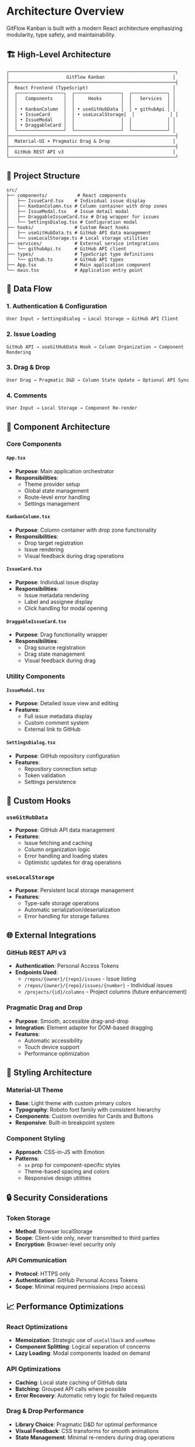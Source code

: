 # Architecture Overview

GitFlow Kanban is built with a modern React architecture emphasizing modularity, type safety, and maintainability.

## 🏗️ High-Level Architecture

```
┌─────────────────────────────────────────────────────────────┐
│                     GitFlow Kanban                         │
├─────────────────────────────────────────────────────────────┤
│  React Frontend (TypeScript)                               │
│  ┌─────────────────┐  ┌─────────────────┐  ┌─────────────┐ │
│  │   Components    │  │     Hooks       │  │   Services  │ │
│  │                 │  │                 │  │             │ │
│  │ • KanbanColumn  │  │ • useGitHubData │  │ • githubApi │ │
│  │ • IssueCard     │  │ • useLocalStorage│  │             │ │
│  │ • IssueModal    │  │                 │  │             │ │
│  │ • DraggableCard │  │                 │  │             │ │
│  └─────────────────┘  └─────────────────┘  └─────────────┘ │
├─────────────────────────────────────────────────────────────┤
│  Material-UI + Pragmatic Drag & Drop                       │
├─────────────────────────────────────────────────────────────┤
│  GitHub REST API v3                                        │
└─────────────────────────────────────────────────────────────┘
```

## 📁 Project Structure

```
src/
├── components/           # React components
│   ├── IssueCard.tsx    # Individual issue display
│   ├── KanbanColumn.tsx # Column container with drop zones
│   ├── IssueModal.tsx   # Issue detail modal
│   ├── DraggableIssueCard.tsx # Drag wrapper for issues
│   └── SettingsDialog.tsx # Configuration modal
├── hooks/               # Custom React hooks
│   ├── useGitHubData.ts # GitHub API data management
│   └── useLocalStorage.ts # Local storage utilities
├── services/            # External service integrations
│   └── githubApi.ts     # GitHub API client
├── types/               # TypeScript type definitions
│   └── github.ts        # GitHub API types
├── App.tsx              # Main application component
└── main.tsx             # Application entry point
```

## 🔄 Data Flow

### 1. Authentication & Configuration
```
User Input → SettingsDialog → Local Storage → GitHub API Client
```

### 2. Issue Loading
```
GitHub API → useGitHubData Hook → Column Organization → Component Rendering
```

### 3. Drag & Drop
```
User Drag → Pragmatic D&D → Column State Update → Optional API Sync
```

### 4. Comments
```
User Input → Local Storage → Component Re-render
```

## 🧩 Component Architecture

### Core Components

#### `App.tsx`
- **Purpose**: Main application orchestrator
- **Responsibilities**: 
  - Theme provider setup
  - Global state management
  - Route-level error handling
  - Settings management

#### `KanbanColumn.tsx`
- **Purpose**: Column container with drop zone functionality
- **Responsibilities**:
  - Drop target registration
  - Issue rendering
  - Visual feedback during drag operations

#### `IssueCard.tsx`
- **Purpose**: Individual issue display
- **Responsibilities**:
  - Issue metadata rendering
  - Label and assignee display
  - Click handling for modal opening

#### `DraggableIssueCard.tsx`
- **Purpose**: Drag functionality wrapper
- **Responsibilities**:
  - Drag source registration
  - Drag state management
  - Visual feedback during drag

### Utility Components

#### `IssueModal.tsx`
- **Purpose**: Detailed issue view and editing
- **Features**:
  - Full issue metadata display
  - Custom comment system
  - External link to GitHub

#### `SettingsDialog.tsx`
- **Purpose**: GitHub repository configuration
- **Features**:
  - Repository connection setup
  - Token validation
  - Settings persistence

## 🎣 Custom Hooks

### `useGitHubData`
- **Purpose**: GitHub API data management
- **Features**:
  - Issue fetching and caching
  - Column organization logic
  - Error handling and loading states
  - Optimistic updates for drag operations

### `useLocalStorage`
- **Purpose**: Persistent local storage management
- **Features**:
  - Type-safe storage operations
  - Automatic serialization/deserialization
  - Error handling for storage failures

## 🌐 External Integrations

### GitHub REST API v3
- **Authentication**: Personal Access Tokens
- **Endpoints Used**:
  - `/repos/{owner}/{repo}/issues` - Issue listing
  - `/repos/{owner}/{repo}/issues/{number}` - Individual issues
  - `/projects/{id}/columns` - Project columns (future enhancement)

### Pragmatic Drag and Drop
- **Purpose**: Smooth, accessible drag-and-drop
- **Integration**: Element adapter for DOM-based dragging
- **Features**: 
  - Automatic accessibility
  - Touch device support
  - Performance optimization

## 🎨 Styling Architecture

### Material-UI Theme
- **Base**: Light theme with custom primary colors
- **Typography**: Roboto font family with consistent hierarchy
- **Components**: Custom overrides for Cards and Buttons
- **Responsive**: Built-in breakpoint system

### Component Styling
- **Approach**: CSS-in-JS with Emotion
- **Patterns**: 
  - `sx` prop for component-specific styles
  - Theme-based spacing and colors
  - Responsive design utilities

## 🔒 Security Considerations

### Token Storage
- **Method**: Browser localStorage
- **Scope**: Client-side only, never transmitted to third parties
- **Encryption**: Browser-level security only

### API Communication
- **Protocol**: HTTPS only
- **Authentication**: GitHub Personal Access Tokens
- **Scope**: Minimal required permissions (repo access)

## 📈 Performance Optimizations

### React Optimizations
- **Memoization**: Strategic use of `useCallback` and `useMemo`
- **Component Splitting**: Logical separation of concerns
- **Lazy Loading**: Modal components loaded on demand

### API Optimizations
- **Caching**: Local state caching of GitHub data
- **Batching**: Grouped API calls where possible
- **Error Recovery**: Automatic retry logic for failed requests

### Drag & Drop Performance
- **Library Choice**: Pragmatic D&D for optimal performance
- **Visual Feedback**: CSS transforms for smooth animations
- **State Management**: Minimal re-renders during drag operations